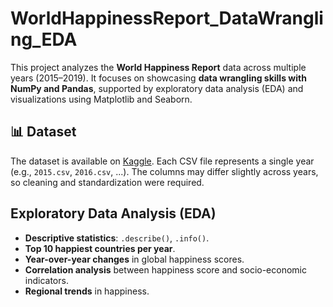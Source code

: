# WorldHappinessReport_DataWrangling_EDA

This project analyzes the **World Happiness Report** data across multiple years (2015–2019). It focuses on showcasing **data wrangling skills with NumPy and Pandas**, supported by exploratory data analysis (EDA) and visualizations using Matplotlib and Seaborn.

## 📊 Dataset
The dataset is available on [Kaggle](https://www.kaggle.com/unsdsn/world-happiness). Each CSV file represents a single year (e.g., `2015.csv`, `2016.csv`, ...). The columns may differ slightly across years, so cleaning and standardization were required.

## Exploratory Data Analysis (EDA)
- **Descriptive statistics**: `.describe()`, `.info()`.
- **Top 10 happiest countries per year**.
- **Year-over-year changes** in global happiness scores.
- **Correlation analysis** between happiness score and socio-economic indicators.
- **Regional trends** in happiness.


